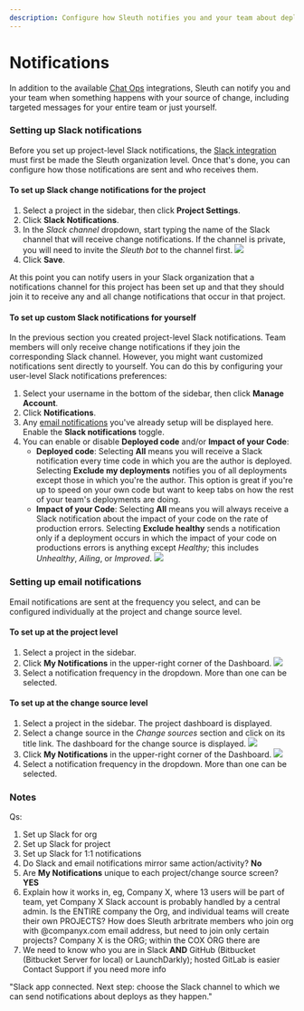 ```yaml
---
description: Configure how Sleuth notifies you and your team about deployments
---
```


# Notifications

In addition to the available [Chat Ops](integrations-1/chat-ops/) integrations, Sleuth can notify you and your team when something happens with your source of change, including targeted messages for your entire team or just yourself. 

### Setting up Slack notifications

Before you set up project-level Slack notifications, the [Slack integration](integrations-1/chat-ops/slack.md#about-the-integration) must first be made the Sleuth organization level. Once that's done, you can configure how those notifications are sent and who receives them. 

#### To set up Slack change notifications for the project

1. Select a project in the sidebar, then click **Project Settings**. 
2. Click **Slack Notifications**. 
3. In the _Slack channel_ dropdown, start typing the name of the Slack channel that will receive change notifications. If the channel is private, you will need to invite the _Sleuth bot_ to the channel first.  ![](.gitbook/assets/slack-config-channels.png) 
4. Click **Save**. 

At this point you can notify users in your Slack organization that a notifications channel for this project has been set up and that they should join it to receive any and all change notifications that occur in that project. 

#### To set up custom Slack notifications for yourself 

In the previous section you created project-level Slack notifications. Team members will only receive change notifications if they join the corresponding Slack channel. However, you might want customized notifications sent directly to yourself. You can do this by configuring your user-level Slack notifications preferences: 

1. Select your username in the bottom of the sidebar, then click **Manage Account**. 
2. Click **Notifications**. 
3. Any [email notifications](notifications.md#setting-up-email-notifications) you've already setup will be displayed here. Enable the **Slack notifications** toggle. 
4. You can enable or disable **Deployed code** and/or **Impact of your Code**:
   * **Deployed code**: Selecting **All** means you will receive a Slack notification every time code in which you are the author is deployed.  Selecting **Exclude my deployments** notifies you of all deployments except those in which you're the author. This option is great if you're up to speed on your own code but want to keep tabs on how the rest of your team's deployments are doing. 
   * **Impact of your Code**: Selecting **All** means you will always receive a Slack notification about the impact of your code on the rate of production errors.  Selecting **Exclude healthy** sends a notification only if a deployment occurs in which the impact of your code on productions errors is anything except _Healthy;_ this includes _Unhealthy_, _Ailing_, or _Improved_.   ![](.gitbook/assets/notifications-slack-notifications-setup.png) 



### Setting up email notifications 

Email notifications are sent at the frequency you select, and can be configured individually at the project and change source level. 

#### To set up at the project level

1. Select a project in the sidebar. 
2. Click **My Notifications** in the upper-right corner of the Dashboard.   ![](.gitbook/assets/slack-my-notifications.png) 
3. Select a notification frequency in the dropdown. More than one can be selected.  

#### To set up at the change source level

1. Select a project in the sidebar. The project dashboard is displayed. 
2. Select a change source in the _Change sources_ section and click on its title link. The dashboard for the change source is displayed.   ![](.gitbook/assets/change-source.png) 
3. Click **My Notifications** in the upper-right corner of the Dashboard.   ![](.gitbook/assets/slack-my-notifications.png) 
4. Select a notification frequency in the dropdown. More than one can be selected. 

### Notes

Qs: 

1. Set up Slack for org
2. Set up Slack for project
3. Set up Slack for 1:1 notifications
4. Do Slack and email notifications mirror same action/activity? **No**
5. Are **My Notifications** unique to each project/change source screen? **YES**
6. Explain how it works in, eg, Company X, where 13 users will be part of team, yet Company X Slack account is probably handled by a central admin. Is the ENTIRE company the Org, and individual teams will create their own PROJECTS? How does Sleuth arbritrate members who join org with @companyx.com email address, but need to join only certain projects? Company X is the ORG; within the COX ORG there are 
7. We need to know who you are in Slack **AND** GitHub \(Bitbucket \(Bitbucket Server for local\) or LaunchDarkly\); hosted GitLab is easier Contact Support if you need more info 

"Slack app connected. Next step: choose the Slack channel to which we can send notifications about deploys as they happen." 

